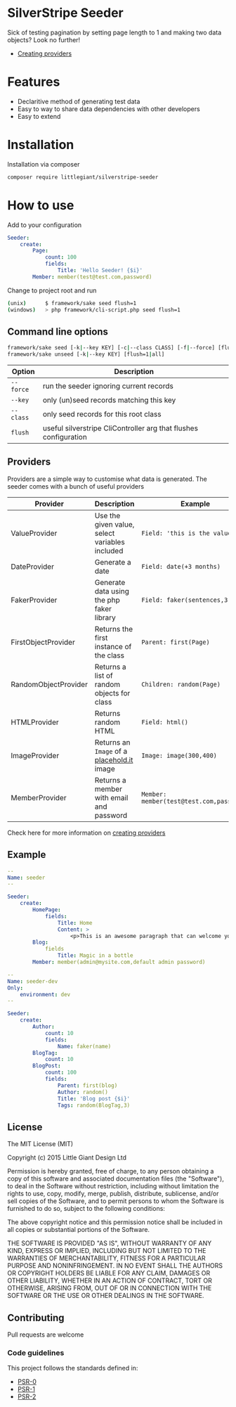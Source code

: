 SilverStripe Seeder
===================

Sick of testing pagination by setting page length to 1 and making two data objects? Look no further!

- [Creating providers](http://github.com/Little-Giant/silverstripe-seeder/docs/providers.md)

# Features
-   Declaritive method of generating test data
-   Easy to way to share data dependencies with other developers
-   Easy to extend

# Installation
Installation via composer

``` bash
composer require littlegiant/silverstripe-seeder
```

# How to use

Add to your configuration

``` yaml
Seeder:
    create:
        Page:
            count: 100
            fields:
                Title: 'Hello Seeder! {$i}'
        Member: member(test@test.com,password)
```

Change to project root and run

``` bash
(unix)      $ framework/sake seed flush=1
(windows)   > php framework/cli-script.php seed flush=1
```

## Command line options

``` bash
framework/sake seed [-k|--key KEY] [-c|--class CLASS] [-f|--force] [flush=1|all]
framework/sake unseed [-k|--key KEY] [flush=1|all]
```

Option | Description
-- | --
 `--force` | run the seeder ignoring current records
 `--key` | only (un)seed records matching this key
 `--class` | only seed records for this root class
 `flush` | useful silverstripe CliController arg that flushes configuration


## Providers

Providers are a simple way to customise what data is generated. The seeder comes with a bunch of useful providers

Provider | Description | Example
-- | -- | --
ValueProvider | Use the given value, select variables included | `Field: 'this is the value'`
DateProvider | Generate a date | `Field: date(+3 months)`
FakerProvider | Generate data using the php faker library | `Field: faker(sentences,3)`
FirstObjectProvider | Returns the first instance of the class | `Parent: first(Page)`
RandomObjectProvider | Returns a list of random objects for class | `Children: random(Page)`
HTMLProvider | Returns random HTML | `Field: html()`
ImageProvider | Returns an `Image` of a [placehold.it](http://placehold.it) image | `Image: image(300,400)`
MemberProvider | Returns a member with email and password | `Member: member(test@test.com,password)`

Check here for more information on [creating providers](http://github.com/Little-Giant/silverstripe-seeder/docs/providers.md)

## Example

``` yaml
--
Name: seeder
--

Seeder:
    create:
        HomePage:
            fields:
                Title: Home
                Content: >
                    <p>This is an awesome paragraph that can welcome your visitors</p>
        Blog:
            fields
                Title: Magic in a bottle
        Member: member(admin@mysite.com,default admin password)

--
Name: seeder-dev
Only:
    environment: dev
--

Seeder:
    create:
        Author:
            count: 10
            fields:
                Name: faker(name)
        BlogTag:
            count: 10
        BlogPost:
            count: 100
            fields:
                Parent: first(blog)
                Author: random()
                Title: 'Blog post {$i}'
                Tags: random(BlogTag,3)
```

## License

The MIT License (MIT)

Copyright (c) 2015 Little Giant Design Ltd

Permission is hereby granted, free of charge, to any person obtaining a copy of this software and associated documentation files (the "Software"), to deal in the Software without restriction, including without limitation the rights to use, copy, modify, merge, publish, distribute, sublicense, and/or sell copies of the Software, and to permit persons to whom the Software is furnished to do so, subject to the following conditions:

The above copyright notice and this permission notice shall be included in all copies or substantial portions of the Software.

THE SOFTWARE IS PROVIDED "AS IS", WITHOUT WARRANTY OF ANY KIND, EXPRESS OR IMPLIED, INCLUDING BUT NOT LIMITED TO THE WARRANTIES OF MERCHANTABILITY, FITNESS FOR A PARTICULAR PURPOSE AND NONINFRINGEMENT. IN NO EVENT SHALL THE AUTHORS OR COPYRIGHT HOLDERS BE LIABLE FOR ANY CLAIM, DAMAGES OR OTHER LIABILITY, WHETHER IN AN ACTION OF CONTRACT, TORT OR OTHERWISE, ARISING FROM, OUT OF OR IN CONNECTION WITH THE SOFTWARE OR THE USE OR OTHER DEALINGS IN THE SOFTWARE.

## Contributing

Pull requests are welcome

### Code guidelines

This project follows the standards defined in:

* [PSR-0](https://github.com/php-fig/fig-standards/blob/master/accepted/PSR-0.md)
* [PSR-1](https://github.com/php-fig/fig-standards/blob/master/accepted/PSR-1-basic-coding-standard.md)
* [PSR-2](https://github.com/php-fig/fig-standards/blob/master/accepted/PSR-2-coding-style-guide.md)
